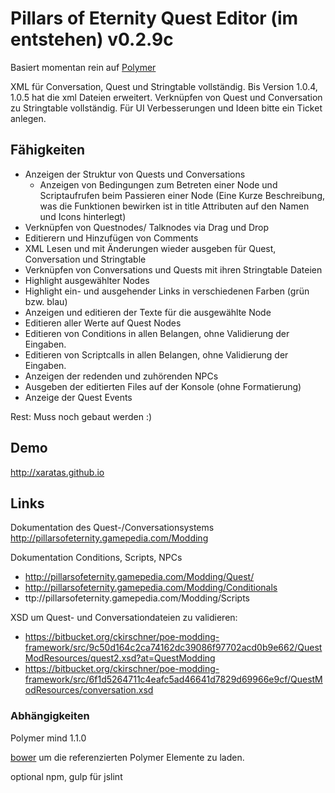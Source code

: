 # Pillars of Eternity Quest Editor (im entstehen) v0.2.9c

Basiert momentan rein auf [Polymer](www.polymer-project.org)

XML für Conversation, Quest und Stringtable vollständig. Bis Version 1.0.4, 1.0.5 hat die xml Dateien erweitert.
Verknüpfen von Quest und Conversation zu Stringtable vollständig.
Für UI Verbesserungen und Ideen bitte ein Ticket anlegen.

## Fähigkeiten
* Anzeigen der Struktur von Quests und Conversations
  * Anzeigen von Bedingungen zum Betreten einer Node und Scriptaufrufen beim Passieren einer Node (Eine Kurze Beschreibung, was die Funktionen bewirken ist in title Attributen auf den Namen und Icons hinterlegt)
* Verknüpfen von Questnodes/ Talknodes via Drag und Drop
* Editierern und Hinzufügen von Comments
* XML Lesen und mit Änderungen wieder ausgeben für Quest, Conversation und Stringtable
* Verknüpfen von Conversations und Quests mit ihren Stringtable Dateien
* Highlight ausgewählter Nodes
* Highlight ein- und ausgehender Links in verschiedenen Farben (grün bzw. blau)
* Anzeigen und editieren der Texte für die ausgewählte Node
* Editieren aller Werte auf Quest Nodes
* Editieren von Conditions in allen Belangen, ohne Validierung der Eingaben.
* Editieren von Scriptcalls in allen Belangen, ohne Validierung der Eingaben.
* Anzeigen der redenden und zuhörenden NPCs
* Ausgeben der editierten Files auf der Konsole (ohne Formatierung)
* Anzeige der Quest Events


Rest: Muss noch gebaut werden :)

## Demo
http://xaratas.github.io

## Links
Dokumentation des Quest-/Conversationsystems http://pillarsofeternity.gamepedia.com/Modding


Dokumentation Conditions, Scripts, NPCs 
* http://pillarsofeternity.gamepedia.com/Modding/Quest/
* http://pillarsofeternity.gamepedia.com/Modding/Conditionals
* ttp://pillarsofeternity.gamepedia.com/Modding/Scripts


XSD um Quest- und Conversationdateien zu validieren: 
* https://bitbucket.org/ckirschner/poe-modding-framework/src/9c50d164c2ca74162dc39086f97702acd0b9e662/QuestModResources/quest2.xsd?at=QuestModding
* https://bitbucket.org/ckirschner/poe-modding-framework/src/6f1d5264711c4eafc5ad46641d7829d69966e9cf/QuestModResources/conversation.xsd


### Abhängigkeiten
Polymer mind 1.1.0


[bower](bower.io) um die referenzierten Polymer Elemente zu laden.


optional npm, gulp für jslint
